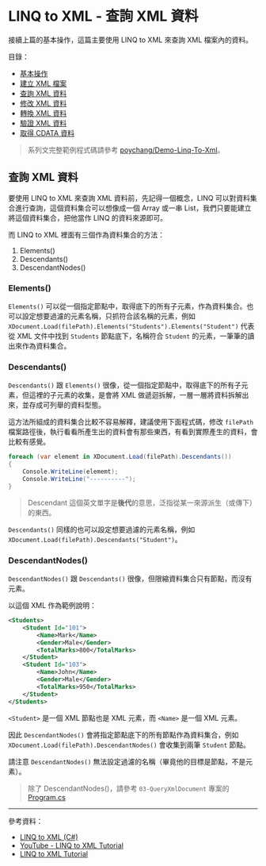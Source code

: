 # LINQ to XML - 查詢 XML 資料

接續上篇的基本操作，這篇主要使用 LINQ to XML 來查詢 XML 檔案內的資料。

目錄：

- [基本操作](https://poychang.github.io/linq-to-xml-basic-usage/)
- [建立 XML 檔案](https://poychang.github.io/linq-to-xml-create-xml-file)
- [查詢 XML 資料](https://poychang.github.io/linq-to-xml-query-xml/)
- [修改 XML 資料](https://poychang.github.io/linq-to-xml-edit-xml)
- [轉換 XML 資料](https://poychang.github.io/linq-to-xml-transfom-xml)
- [驗證 XML 資料](https://poychang.github.io/linq-to-xml-validate-xml)
- [取得 CDATA 資料](https://poychang.github.io/2018-02-05-linq-to-xml-extract-data-from-cdata)

> 系列文完整範例程式碼請參考 [poychang/Demo-Linq-To-Xml](https://github.com/poychang/Demo-Linq-To-Xml)。

## 查詢 XML 資料

要使用 LINQ to XML 來查詢 XML 資料前，先記得一個概念，LINQ 可以對資料集合進行查詢，這個資料集合可以想像成一個 Array 或一串 List，我們只要能建立將這個資料集合，把他當作 LINQ 的資料來源即可。

而 LINQ to XML 裡面有三個作為資料集合的方法：

1. Elements()
2. Descendants()
3. DescendantNodes()

### Elements()

`Elements()` 可以從一個指定節點中，取得底下的所有子元素，作為資料集合。也可以設定想要過濾的元素名稱，只抓符合該名稱的元素，例如 `XDocument.Load(filePath).Elements("Students").Elements("Student")` 代表從 XML 文件中找到 `Students` 節點底下，名稱符合 `Student` 的元素，一筆筆的讀出來作為資料集合。

### Descendants()

`Descendants()` 跟 `Elements()` 很像，從一個指定節點中，取得底下的所有子元素，但這裡的子元素的收集，是會將 XML 做遞迴拆解，一層一層將資料拆解出來，並存成可列舉的資料型態。

這方法所組成的資料集合比較不容易解釋，建議使用下面程式碼，修改 `filePath` 檔案路徑後，執行看看所產生出的資料會有那些東西，有看到實際產生的資料，會比較有感覺。

```csharp
foreach (var elememt in XDocument.Load(filePath).Descendants())
{
    Console.WriteLine(elememt);
    Console.WriteLine("----------");
}
```

> Descendant 這個英文單字是**後代**的意思，泛指從某一來源派生（或傳下）的東西。

`Descendants()` 同樣的也可以設定想要過濾的元素名稱，例如 `XDocument.Load(filePath).Descendants("Student")`。

### DescendantNodes()

`DescendantNodes()` 跟 `Descendants()` 很像，但限縮資料集合只有節點，而沒有元素。

以這個 XML 作為範例說明：

```xml
<Students>
	<Student Id="101">
	    <Name>Mark</Name>
	    <Gender>Male</Gender>
	    <TotalMarks>800</TotalMarks>
	</Student>
	<Student Id="103">
	    <Name>John</Name>
	    <Gender>Male</Gender>
	    <TotalMarks>950</TotalMarks>
	</Student>
</Students>
```

`<Student>` 是一個 XML 節點也是 XML 元素，而 `<Name>` 是一個 XML 元素。

因此 `DescendantNodes()` 會將指定節點底下的所有節點作為資料集合，例如 `XDocument.Load(filePath).DescendantNodes()` 會收集到兩筆 `Student` 節點。

請注意 `DescendantNodes()` 無法設定過濾的名稱（畢竟他的目標是節點，不是元素）。

> 除了 DescendantNodes()，請參考 `03-QueryXmlDocument` 專案的 [Program.cs](https://github.com/poychang/Demo-Linq-To-Xml/blob/master/03-QueryXmlDocument/Program.cs)

---

參考資料：

- [LINQ to XML (C#)](https://docs.microsoft.com/zh-tw/dotnet/csharp/programming-guide/concepts/linq/linq-to-xml)
- [YouTube - LINQ to XML Tutorial](https://www.youtube.com/playlist?list=PL6n9fhu94yhX-U0Ruy_4eIG8umikVmBrk)
- [LINQ to XML Tutorial](http://csharp-video-tutorials.blogspot.tw/2014/08/linq-to-xml-tutorial.html)

